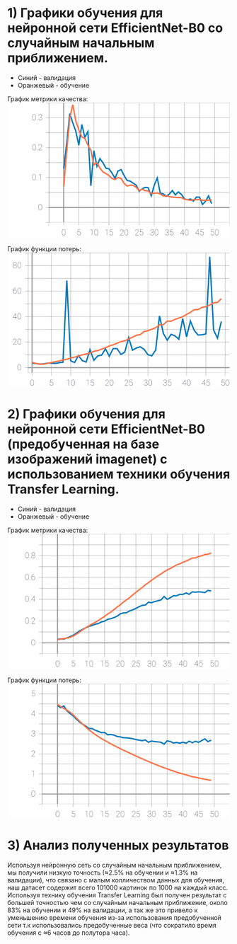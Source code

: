 # 1) Графики обучения для нейронной сети EfficientNet-B0 со случайным начальным приближением.
 
  - Синий - валидация
  - Оранжевый - обучение
  
   График метрики качества:
   ![SVG example](./epoch_categorical_accuracy_1.svg)

  График функции потерь:
   ![SVG example](./epoch_loss_1.svg)

# 2) Графики обучения для нейронной сети EfficientNet-B0 (предобученная на базе изображений imagenet) с использованием техники обучения Transfer Learning.
  
  - Синий - валидация
  - Оранжевый - обучение
  
   График метрики качества:
   ![SVG example](./epoch_categorical_accuracy_2.svg)

   График функции потерь:
   ![SVG example](./epoch_loss_2.svg)


# 3) Анализ полученных результатов

   Используя нейронную сеть со случайным начальным приближением, мы получили низкую точность (≈2.5% на обучении и ≈1.3% на валидации), что связано с малым колличеством данных для обучения, наш датасет содержит всего 101000 картинок по 1000 на каждый класс. Используя технику обучения Transfer Learning был получен результат с большей точностью чем со случайным начальным приближение, около 83% на обучении и 49% на валидации, а так же это привело к уменьшению времени обучения из-за использования предобученной сети т.к использовались предобученные веса (что сократило время обучения с ≈6 часов до полутора часа).
